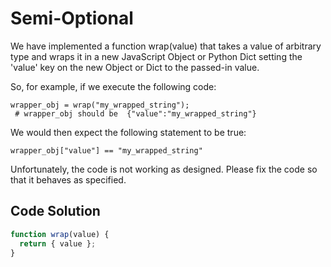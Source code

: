 # Semi-Optional

We have implemented a function wrap(value) that takes a value of arbitrary type and wraps it in a new JavaScript Object or Python Dict setting the 'value' key on the new Object or Dict to the passed-in value.

So, for example, if we execute the following code:
```
wrapper_obj = wrap("my_wrapped_string"); 
 # wrapper_obj should be  {"value":"my_wrapped_string"}
 ```
We would then expect the following statement to be true:
```
wrapper_obj["value"] == "my_wrapped_string"
```
Unfortunately, the code is not working as designed. Please fix the code so that it behaves as specified.

## Code Solution

```js
function wrap(value) {
  return { value };
}

```